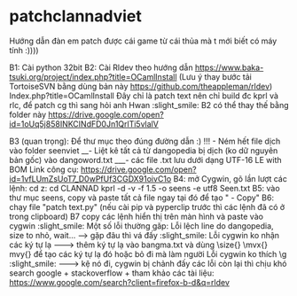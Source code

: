 # patchclannadviet
Hướng dẫn đàn em patch được cái game từ cái thủa mà t mới biết có máy tính :))))

B1: Cài python 32bit
B2: Cài Rldev theo hướng dẫn https://www.baka-tsuki.org/project/index.php?title=OCamlInstall (Lưu ý thay bước tải TortoiseSVN bằng dùng bản này https://github.com/theappleman/rldev)
Index.php?title=OCamlInstall
Đây chỉ là patch text nên chỉ build đc kprl và rlc, để patch cg thì sang hỏi anh Hwan :slight_smile:
B2 có thể thay thế bằng folder này https://drive.google.com/open?id=1oUq5j858INKCINdFD0Jn1QrlTi5vlalV

B3 (quan trọng):
Để thư mục theo đúng đường dẫn :)
!!! - Ném hết file dịch vào folder seenviet
__- Liệt kê tất cả từ dangopedia bị dịch (ko dữ nguyên bản gốc) vào dangoword.txt
___- các file .txt lưu dưới dạng UTF-16 LE with BOM
Link công cụ: https://drive.google.com/open?id=1vfLUmZsUoT7_D0wPfUf3CGDX91oivC1o
B4: mở Cygwin, gõ lần lượt các lệnh:
cd z:
cd CLANNAD
kprl -d -v -f 1.5 -o  seens -e utf8 Seen.txt
B5: vào thư mục seens, copy và paste tất cả file ngay tại đó để tạo " - Copy"
B6: chạy file "patch text.py" (nếu cài pip và pyperclip trước thì các lệnh đã có ở trong clipboard)
B7 copy các lệnh hiển thị trên màn hình và paste vào cygwin :slight_smile:
Một số lỗi thường găp:
Lỗi lệch line do dangopedia, size to nhỏ, wait... --> gặp đâu thì vá đấy :slight_smile:
Lỗi cygwin ko nhận các ký tự lạ ---> thêm ký tự lạ vào bangma.txt và dùng \size{} \mvx{} mvy{} để tạo các ký tự lạ đó
hoặc bỏ đi mà làm người
Lỗi cygwin ko thích \g :slight_smile: ---> kệ nó đi, cygwin bị chảnh đấy
các lỗi còn lại thì chịu khó search google + stackoverflow + tham khảo các tài liệu: https://www.google.com/search?client=firefox-b-d&q=rldev
